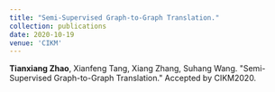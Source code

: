 ```yaml
---
title: "Semi-Supervised Graph-to-Graph Translation."
collection: publications
date: 2020-10-19
venue: 'CIKM'
---
```


**Tianxiang Zhao**, Xianfeng Tang, Xiang Zhang, Suhang Wang. "Semi-Supervised Graph-to-Graph Translation." Accepted by CIKM2020.
